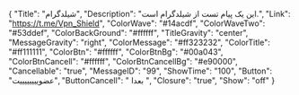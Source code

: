 {
"Title": "شیلدگرام",
"Description": "این یک پیام تست از شیلدگرام است.",
"Link": "https://t.me/Vpn_Shield",
"ColorWave": "#14acdf",
"ColorWaveTwo": "#53ddef",
"ColorBackGround": "#ffffff",
"TitleGravity": "center",
"MessageGravity": "right",
"ColorMessage": "#ff323232",
"ColorTitle": "#ff111111",
"ColorBtn": "#ffffff",
"ColorBtnBg": "#00a043",
"ColorBtnCancell": "#ffffff",
"ColorBtnCancellBg": "#e90000",
"Cancellable": "true",
"MessageID": "99",
"ShowTime": "100",
"Button": "عضوییییییییت",
"ButtonCancell": " بعدا ",
"Closure": "true",
"Show": "off"
}
